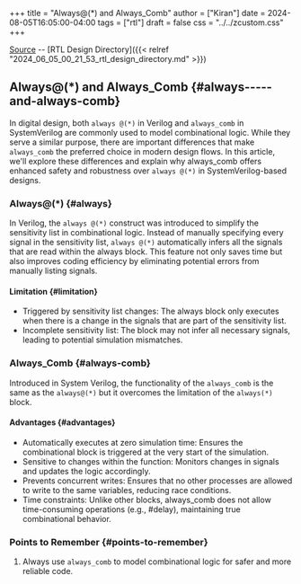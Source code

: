 +++
title = "Always@(*) and Always_Comb"
author = ["Kiran"]
date = 2024-08-05T16:05:00-04:00
tags = ["rtl"]
draft = false
css = "../../zcustom.css"
+++

[Source](https://github.com/24x7fpga/RTL/tree/master/rtl_designs/always_at_comb) -- [RTL Design Directory]({{< relref "2024_06_05_00_21_53_rtl_design_directory.md" >}})


## Always@(\*) and Always_Comb {#always-----and-always-comb}

In digital design, both `always @(*)` in Verilog and `always_comb` in SystemVerilog are commonly used to model combinational logic. While they serve a similar purpose, there are important differences that make `always_comb` the preferred choice in modern design flows. In this article, we'll explore these differences and explain why always_comb offers enhanced safety and robustness over `always @(*)` in SystemVerilog-based designs.


### Always@(\*) {#always}

In Verilog, the `always @(*)` construct was introduced to simplify the sensitivity list in combinational logic. Instead of manually specifying every signal in the sensitivity list, `always @(*)` automatically infers all the signals that are read within the always block. This feature not only saves time but also improves coding efficiency by eliminating potential errors from manually listing signals.


#### Limitation {#limitation}

-   Triggered by sensitivity list changes: The always block only executes when there is a change in the signals that are part of the sensitivity list.
-   Incomplete sensitivity list: The block may not infer all necessary signals, leading to potential simulation mismatches.


### Always_Comb {#always-comb}

Introduced in System Verilog, the functionality of the `always_comb` is the same as the `always@(*)` but it overcomes the limitation of the `always(*)` block.


#### Advantages {#advantages}

-   Automatically executes at zero simulation time: Ensures the combinational block is triggered at the very start of the simulation.
-   Sensitive to changes within the function: Monitors changes in signals and updates the logic accordingly.
-   Prevents concurrent writes: Ensures that no other processes are allowed to write to the same variables, reducing race conditions.
-   Time constraints: Unlike other blocks, always_comb does not allow time-consuming operations (e.g., #delay), maintaining true combinational behavior.


### Points to Remember {#points-to-remember}

1.  Always use `always_comb` to model combinational logic for safer and more reliable code.
